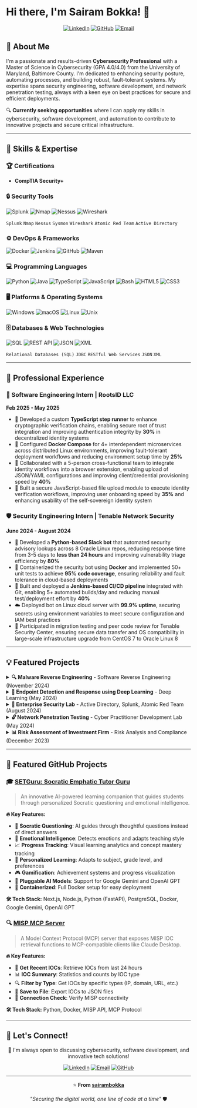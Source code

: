 # Hi there, I'm Sairam Bokka! 👋

<div align="center">
  
[![LinkedIn](https://img.shields.io/badge/LinkedIn-0077B5?style=for-the-badge&logo=linkedin&logoColor=white)](https://www.linkedin.com/in/bokka-sairam)
[![GitHub](https://img.shields.io/badge/GitHub-100000?style=for-the-badge&logo=github&logoColor=white)](https://github.com/sairambokka)
[![Email](https://img.shields.io/badge/Email-D14836?style=for-the-badge&logo=gmail&logoColor=white)](mailto:sairambokka23@gmail.com)

</div>

## 🎯 About Me

I'm a passionate and results-driven **Cybersecurity Professional** with a Master of Science in Cybersecurity (GPA 4.0/4.0) from the University of Maryland, Baltimore County. I'm dedicated to enhancing security posture, automating processes, and building robust, fault-tolerant systems. My expertise spans security engineering, software development, and network penetration testing, always with a keen eye on best practices for secure and efficient deployments.

🔍 **Currently seeking opportunities** where I can apply my skills in cybersecurity, software development, and automation to contribute to innovative projects and secure critical infrastructure.

---

## 🚀 Skills & Expertise

### 🏆 Certifications
- **CompTIA Security+**

### 🔒 Security Tools
![Splunk](https://img.shields.io/badge/Splunk-000000?style=flat&logo=splunk&logoColor=white)
![Nmap](https://img.shields.io/badge/Nmap-4682B4?style=flat&logoColor=white)
![Nessus](https://img.shields.io/badge/Nessus-00C176?style=flat&logoColor=white)
![Wireshark](https://img.shields.io/badge/Wireshark-1679A7?style=flat&logo=wireshark&logoColor=white)

`Splunk` `Nmap` `Nessus` `Sysmon` `Wireshark` `Atomic Red Team` `Active Directory`

### ⚙️ DevOps & Frameworks
![Docker](https://img.shields.io/badge/Docker-2496ED?style=flat&logo=docker&logoColor=white)
![Jenkins](https://img.shields.io/badge/Jenkins-D24939?style=flat&logo=jenkins&logoColor=white)
![GitHub](https://img.shields.io/badge/GitHub-181717?style=flat&logo=github&logoColor=white)
![Maven](https://img.shields.io/badge/Apache%20Maven-C71A36?style=flat&logo=apache-maven&logoColor=white)

### 💻 Programming Languages
![Python](https://img.shields.io/badge/Python-3776AB?style=flat&logo=python&logoColor=white)
![Java](https://img.shields.io/badge/Java-ED8B00?style=flat&logo=java&logoColor=white)
![TypeScript](https://img.shields.io/badge/TypeScript-007ACC?style=flat&logo=typescript&logoColor=white)
![JavaScript](https://img.shields.io/badge/JavaScript-F7DF1E?style=flat&logo=javascript&logoColor=black)
![Bash](https://img.shields.io/badge/Bash-4EAA25?style=flat&logo=gnu-bash&logoColor=white)
![HTML5](https://img.shields.io/badge/HTML5-E34F26?style=flat&logo=html5&logoColor=white)
![CSS3](https://img.shields.io/badge/CSS3-1572B6?style=flat&logo=css3&logoColor=white)

### 🖥️ Platforms & Operating Systems
![Windows](https://img.shields.io/badge/Windows-0078D6?style=flat&logo=windows&logoColor=white)
![macOS](https://img.shields.io/badge/macOS-000000?style=flat&logo=apple&logoColor=white)
![Linux](https://img.shields.io/badge/Linux-FCC624?style=flat&logo=linux&logoColor=black)
![Unix](https://img.shields.io/badge/Unix-000000?style=flat&logoColor=white)

### 🗄️ Databases & Web Technologies
![SQL](https://img.shields.io/badge/SQL-4479A1?style=flat&logo=mysql&logoColor=white)
![REST API](https://img.shields.io/badge/REST%20API-02569B?style=flat&logoColor=white)
![JSON](https://img.shields.io/badge/JSON-000000?style=flat&logo=json&logoColor=white)
![XML](https://img.shields.io/badge/XML-FF6600?style=flat&logoColor=white)

`Relational Databases (SQL)` `JDBC` `RESTful Web Services` `JSON` `XML`

---

## 🌱 Professional Experience

### 💼 Software Engineering Intern | RootsID LLC
**Feb 2025 - May 2025**

- 🔐 Developed a custom **TypeScript step runner** to enhance cryptographic verification chains, enabling secure root of trust integration and improving authentication integrity by **30%** in decentralized identity systems
- 🐳 Configured **Docker Compose** for 4+ interdependent microservices across distributed Linux environments, improving fault-tolerant deployment workflows and reducing environment setup time by **25%**
- 👥 Collaborated with a 5-person cross-functional team to integrate identity workflows into a browser extension, enabling upload of JSON/YAML configurations and improving client/credential provisioning speed by **40%**
- 📁 Built a secure JavaScript-based file upload module to execute identity verification workflows, improving user onboarding speed by **35%** and enhancing usability of the self-sovereign identity system

### 🛡️ Security Engineering Intern | Tenable Network Security
**June 2024 - August 2024**

- 🤖 Developed a **Python-based Slack bot** that automated security advisory lookups across 8 Oracle Linux repos, reducing response time from 3-5 days to **less than 24 hours** and improving vulnerability triage efficiency by **80%**
- 🐳 Containerized the security bot using **Docker** and implemented 50+ unit tests to achieve **95% code coverage**, ensuring reliability and fault tolerance in cloud-based deployments
- 🔄 Built and deployed a **Jenkins-based CI/CD pipeline** integrated with Git, enabling 5+ automated builds/day and reducing manual test/deployment effort by **40%**
- ☁️ Deployed bot on Linux cloud server with **99.9% uptime**, securing secrets using environment variables to meet secure configuration and IAM best practices
- 🔄 Participated in migration testing and peer code review for Tenable Security Center, ensuring secure data transfer and OS compatibility in large-scale infrastructure upgrade from CentOS 7 to Oracle Linux 8

---

## 💡 Featured Projects

<details>
<summary><strong>🔍 Malware Reverse Engineering</strong> - Software Reverse Engineering (November 2024)</summary>

- 🕵️ Reverse-engineered a malware sample using **Ghidra**, identifying its Command & Control (C2) server and analyzing its network communication protocol, socket connections, and message structures
- 🔬 Examined malware functionality, including file operations, remote command execution, directory changes, and metadata exfiltration
- 📊 Compiled findings into a detailed technical report, mapping behaviors to **MITRE ATT&CK** framework and recommending mitigation strategies

</details>

<details>
<summary><strong>🤖 Endpoint Detection and Response using Deep Learning</strong> - Deep Learning (May 2024)</summary>

- 🧠 Engineered a custom deep learning model for EDR using **Python and TensorFlow**
- 📈 Achieved impressive performance metrics:
  - **Accuracy**: 0.89
  - **Precision**: 0.86
  - **Recall**: 0.91
  - **F1-score**: 0.88

</details>

<details>
<summary><strong>🏢 Enterprise Security Lab</strong> - Active Directory, Splunk, Atomic Red Team (August 2024)</summary>

- 🖥️ Deployed **Active Directory** on Windows Server 2022 with organizational units and user policies
- 📊 Configured **Splunk** with Sysmon and Universal Forwarders on Ubuntu for enhanced Windows endpoint visibility
- ⚔️ Conducted adversary simulation using **Atomic Red Team** aligned with MITRE ATT&CK techniques

</details>

<details>
<summary><strong>🔓 Network Penetration Testing</strong> - Cyber Practitioner Development Lab (May 2024)</summary>

- 🎯 Executed comprehensive penetration tests on 4 vulnerable machines
- 🔍 Identified and exploited high-risk vulnerabilities using **Nmap** and **Nessus**
- 💻 Successfully breached target systems by exploiting weak passwords, outdated software, and open ports
- 📋 Produced detailed technical reports with remediation strategies

</details>

<details>
<summary><strong>📊 Risk Assessment of Investment Firm</strong> - Risk Analysis and Compliance (December 2023)</summary>

- 🏦 Conducted comprehensive risk assessment against **New York DFS regulations**
- 📋 Created thorough risk register with **12 findings** and remediation strategies
- 💰 Performed cost-benefit analyses and prioritized **5 very high-risk areas**

</details>

---

## 🌟 Featured GitHub Projects

### 🎓 [SETGuru: Socratic Emphatic Tutor Guru](https://github.com/sairambokka/SETGuru)

> An innovative AI-powered learning companion that guides students through personalized Socratic questioning and emotional intelligence.

**🔥 Key Features:**
- 🤔 **Socratic Questioning**: AI guides through thoughtful questions instead of direct answers
- 💭 **Emotional Intelligence**: Detects emotions and adapts teaching style
- 📈 **Progress Tracking**: Visual learning analytics and concept mastery tracking
- 🎯 **Personalized Learning**: Adapts to subject, grade level, and preferences
- 🎮 **Gamification**: Achievement systems and progress visualization
- 🔌 **Pluggable AI Models**: Support for Google Gemini and OpenAI GPT
- 🐳 **Containerized**: Full Docker setup for easy deployment

**🛠️ Tech Stack:** Next.js, Node.js, Python (FastAPI), PostgreSQL, Docker, Google Gemini, OpenAI GPT

### 🔍 [MISP MCP Server](https://github.com/sairambokka/misp-mcp-server)

> A Model Context Protocol (MCP) server that exposes MISP IOC retrieval functions to MCP-compatible clients like Claude Desktop.

**🔥 Key Features:**
- 📅 **Get Recent IOCs**: Retrieve IOCs from last 24 hours
- 📊 **IOC Summary**: Statistics and counts by IOC type
- 🔍 **Filter by Type**: Get IOCs by specific types (IP, domain, URL, etc.)
- 💾 **Save to File**: Export IOCs to JSON files
- 🔗 **Connection Check**: Verify MISP connectivity

**🛠️ Tech Stack:** Python, Docker, MISP API, MCP Protocol

---

## 🤝 Let's Connect!

<div align="center">

💬 I'm always open to discussing cybersecurity, software development, and innovative tech solutions!

[![LinkedIn](https://img.shields.io/badge/LinkedIn-0077B5?style=for-the-badge&logo=linkedin&logoColor=white)](https://www.linkedin.com/in/bokka-sairam)
[![Email](https://img.shields.io/badge/Email-D14836?style=for-the-badge&logo=gmail&logoColor=white)](mailto:sairambokka23@gmail.com)
[![GitHub](https://img.shields.io/badge/GitHub-100000?style=for-the-badge&logo=github&logoColor=white)](https://github.com/sairambokka)

</div>

---

<div align="center">
  
⭐️ **From [sairambokka](https://github.com/sairambokka)**

*"Securing the digital world, one line of code at a time"* 🛡️

</div>
